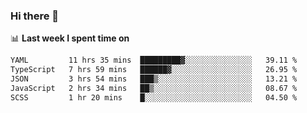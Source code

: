 ### Hi there 👋

<!--
**DBvc/DBvc** is a ✨ _special_ ✨ repository because its `README.md` (this file) appears on your GitHub profile.

Here are some ideas to get you started:

- 🔭 I’m currently working on ...
- 🌱 I’m currently learning ...
- 👯 I’m looking to collaborate on ...
- 🤔 I’m looking for help with ...
- 💬 Ask me about ...
- 📫 How to reach me: ...
- 😄 Pronouns: ...
- ⚡ Fun fact: ...
-->

📊 **Last week I spent time on**
<!--START_SECTION:waka-->

```txt
YAML         11 hrs 35 mins  █████████▓░░░░░░░░░░░░░░░   39.11 %
TypeScript   7 hrs 59 mins   ██████▓░░░░░░░░░░░░░░░░░░   26.95 %
JSON         3 hrs 54 mins   ███▒░░░░░░░░░░░░░░░░░░░░░   13.21 %
JavaScript   2 hrs 34 mins   ██▒░░░░░░░░░░░░░░░░░░░░░░   08.67 %
SCSS         1 hr 20 mins    █░░░░░░░░░░░░░░░░░░░░░░░░   04.50 %
```

<!--END_SECTION:waka-->
